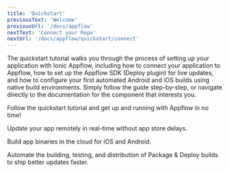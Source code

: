 ```yaml
---
title: 'Quickstart'
previousText: 'Welcome'
previousUrl: '/docs/appflow'
nextText: 'Connect your Repo'
nextUrl: '/docs/appflow/quickstart/connect'
---
```


The quickstart tutorial walks you through the process of setting up your application with Ionic Appflow, including how to connect your application to Appflow, how to set up the Appflow SDK (Deploy plugin) for live updates, and how to configure your first automated Android and iOS builds using native build environments. Simply follow the guide step-by-step, or navigate directly to the documentation for the component that interests you.

<docs-cards>
  <docs-card header="Start the Tutorial" href="/docs/appflow/quickstart/connect" icon="/docs/assets/icons/guides-quickstart-icon.png">
    <p>Follow the quickstart tutorial and get up and running with Appflow in no time!</p>
  </docs-card>

  <docs-card header="Deploy Docs" href="/docs/appflow/deploy/intro" icon="/docs/assets/icons/guide-deploy-icon.png">
    <p>Update your app remotely in real-time without app store delays.</p>
  </docs-card>

  <docs-card header="Package Docs" href="/docs/appflow/package/intro" icon="/docs/assets/icons/guide-package-icon.png">
    <p>Build app binaries in the cloud for iOS and Android.</p>
  </docs-card>

  <docs-card header="Automation Docs" href="/docs/appflow/automation/intro" icon="/docs/assets/icons/guide-automate-icon.png">
    <p>Automate the building, testing, and distribution of Package & Deploy builds to ship better updates faster.</p>
  </docs-card>
</docs-cards>
